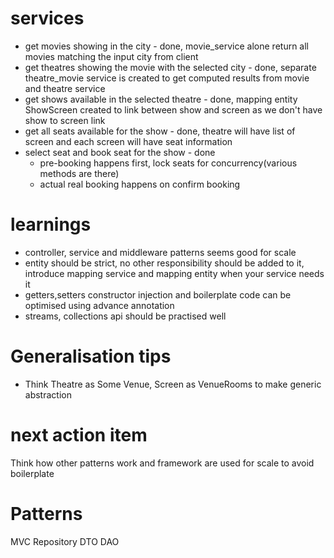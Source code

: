 # services
- get movies showing in the city - done, movie_service alone return all movies matching the input city from client
- get theatres showing the movie with the selected city - done, separate theatre_movie service is created to get computed results from movie and theatre service
- get shows available in the selected theatre - done, mapping entity ShowScreen created to link between show and screen as we don't have show to screen link
- get all seats available for the show - done, theatre will have list of screen and each screen will have seat information
- select seat and book seat for the show - done
  - pre-booking happens first, lock seats for concurrency(various methods are there)
  - actual real booking happens on confirm booking


# learnings 
- controller, service and middleware patterns seems good for scale
- entity should be strict, no other responsibility should be added to it, introduce mapping service and mapping entity when your service needs it
-  getters,setters constructor injection and boilerplate code can be optimised using advance annotation
-  streams, collections api should be practised well 

# Generalisation tips
- Think Theatre as Some Venue, Screen as VenueRooms to make generic abstraction

# next action item
Think how other patterns work and framework are used for scale to avoid boilerplate


# Patterns
  MVC
  Repository
  DTO
  DAO